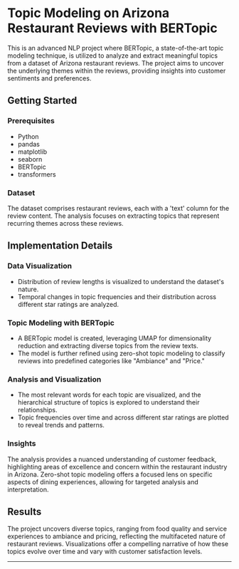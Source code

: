 <h1>Topic Modeling on Arizona Restaurant Reviews with BERTopic</h1>

<p>This is an advanced NLP project where BERTopic, a state-of-the-art topic modeling technique, is utilized to analyze and extract meaningful topics from a dataset of Arizona restaurant reviews. The project aims to uncover the underlying themes within the reviews, providing insights into customer sentiments and preferences.</p>

<h2>Getting Started</h2>

<h3>Prerequisites</h3>
<ul>
  <li>Python</li>
  <li>pandas</li>
  <li>matplotlib</li>
  <li>seaborn</li>
  <li>BERTopic</li>
  <li>transformers</li>
</ul>

<h3>Dataset</h3>
<p>The dataset comprises restaurant reviews, each with a 'text' column for the review content. The analysis focuses on extracting topics that represent recurring themes across these reviews.</p>

<h2>Implementation Details</h2>

<h3>Data Visualization</h3>
<ul>
  <li>Distribution of review lengths is visualized to understand the dataset's nature.</li>
  <li>Temporal changes in topic frequencies and their distribution across different star ratings are analyzed.</li>
</ul>

<h3>Topic Modeling with BERTopic</h3>
<ul>
  <li>A BERTopic model is created, leveraging UMAP for dimensionality reduction and extracting diverse topics from the review texts.</li>
  <li>The model is further refined using zero-shot topic modeling to classify reviews into predefined categories like "Ambiance" and "Price."</li>
</ul>

<h3>Analysis and Visualization</h3>
<ul>
  <li>The most relevant words for each topic are visualized, and the hierarchical structure of topics is explored to understand their relationships.</li>
  <li>Topic frequencies over time and across different star ratings are plotted to reveal trends and patterns.</li>
</ul>

<h3>Insights</h3>
<p>The analysis provides a nuanced understanding of customer feedback, highlighting areas of excellence and concern within the restaurant industry in Arizona. Zero-shot topic modeling offers a focused lens on specific aspects of dining experiences, allowing for targeted analysis and interpretation.</p>

<h2>Results</h2>
<p>The project uncovers diverse topics, ranging from food quality and service experiences to ambiance and pricing, reflecting the multifaceted nature of restaurant reviews. Visualizations offer a compelling narrative of how these topics evolve over time and vary with customer satisfaction levels.</p>

<hr>
